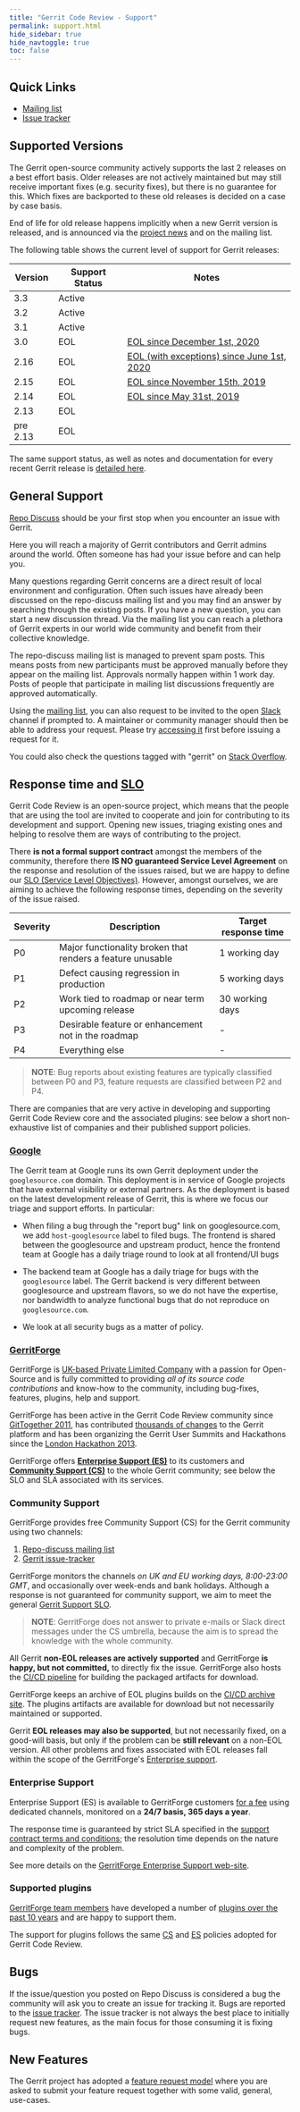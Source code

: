 ```yaml
---
title: "Gerrit Code Review - Support"
permalink: support.html
hide_sidebar: true
hide_navtoggle: true
toc: false
---
```


## Quick Links

* [Mailing list][repo-discuss]
* [Issue tracker][issue-tracking]

## Supported Versions

The Gerrit open-source community actively supports the last 2 releases
on a best effort basis. Older releases are not actively maintained but
may still receive important fixes (e.g. security fixes), but there is
no guarantee for this. Which fixes are backported to these old
releases is decided on a case by case basis.

End of life for old release happens implicitly when a new Gerrit version is
released, and is announced via the [project news](https://www.gerritcodereview.com/news.html)
and on the mailing list.

The following table shows the current level of support for Gerrit releases:

| Version  | Support Status | Notes |
|----------|----------------|-------|
| 3.3      | Active         |       |
| 3.2      | Active         |       |
| 3.1      | Active         |       |
| 3.0      | EOL            | [EOL since December 1st, 2020](https://www.gerritcodereview.com/2020-09-07-gerrit-3.3-release-plan.html#end-of-life-for-gerrit-30x) |
| 2.16     | EOL            | [EOL (with exceptions) since June 1st, 2020](https://www.gerritcodereview.com/2020-04-22-gerrit-3.2-release-plan.html#end-of-life-for-gerrit-216x) |
| 2.15     | EOL            | [EOL since November 15th, 2019](https://www.gerritcodereview.com/2019-11-15-gerrit-2.15-eol.html) |
| 2.14     | EOL            | [EOL since May 31st, 2019](https://www.gerritcodereview.com/2019-05-31-gerrit-end-of-life-update.html) |
| 2.13     | EOL            |       |
| pre 2.13 | EOL            |       |

The same support status, as well as notes and documentation for every recent Gerrit release is
[detailed here](https://www.gerritcodereview.com/releases-readme.html).

## General Support

[Repo Discuss][repo-discuss] should be your first stop when you
encounter an issue with Gerrit.

Here you will reach a majority of Gerrit contributors and Gerrit
admins around the world. Often someone has had your issue before
and can help you.

Many questions regarding Gerrit concerns are a direct result of
local environment and configuration. Often such issues have already
been discussed on the repo-discuss mailing list and you may find an
answer by searching through the existing posts. If you have a new
question, you can start a new discussion thread. Via the mailing
list you can reach a plethora of Gerrit experts in our world wide
community and benefit from their collective knowledge.

The repo-discuss mailing list is managed to prevent spam posts. This
means posts from new participants must be approved manually before they
appear on the mailing list. Approvals normally happen within 1 work
day. Posts of people that participate in mailing list discussions
frequently are approved automatically.

Using the [mailing list][repo-discuss], you can also request to be
invited to the open [Slack][slack-workspace] channel if prompted to. A
maintainer or community manager should then be able to address your
request. Please try [accessing it][slack-workspace] first before issuing
a request for it.

You could also check the questions tagged with "gerrit" on
[Stack Overflow][stack-overflow].

## Response time and [SLO](https://landing.google.com/sre/sre-book/chapters/service-level-objectives/)

Gerrit Code Review is an open-source project, which means that the people
that are using the tool are invited to cooperate and join for contributing
to its development and support.
Opening new issues, triaging existing ones and helping to resolve them are
ways of contributing to the project.

There **is not a formal support contract** amongst the members of the
community, therefore there **IS NO guaranteed Service Level Agreement**
on the response and resolution of the issues raised, but we are happy to
define our [SLO (Service Level Objectives)](https://landing.google.com/sre/sre-book/chapters/service-level-objectives/).
However, amongst ourselves, we are aiming to achieve the following response times,
depending on the severity of the issue raised.

| Severity | Description                                                 | Target response time
|----------|-------------------------------------------------------------|---------------------
| P0       | Major functionality broken that renders a feature unusable  | 1 working day
| P1       | Defect causing regression in production                     | 5 working days
| P2       | Work tied to roadmap or near term upcoming release          | 30 working days
| P3       | Desirable feature or enhancement not in the roadmap         | -
| P4       | Everything else                                             | -

> **NOTE**: Bug reports about existing features are typically classified between P0 and P3,
> feature requests are classified between P2 and P4.

There are companies that are very active in developing and supporting Gerrit
Code Review core and the associated plugins: see below a short non-exhaustive
list of companies and their published support policies.


### [Google](https://www.google.com)

The Gerrit team at Google runs its own Gerrit deployment under the
`googlesource.com` domain. This deployment is in service of Google
projects that have external visibility or external partners. As the
deployment is based on the latest development release of Gerrit, this
is where we focus our triage and support efforts. In particular:

*  When filing a bug through the "report bug" link on
   googlesource.com, we add `host-googlesource` label to filed
   bugs. The frontend is shared between the googlesource and upstream
   product, hence the frontend team at Google has a daily triage round to
   look at all frontend/UI bugs

*  The backend team at Google has a daily triage for bugs with the
   `googlesource` label. The Gerrit backend is very different between
   googlesource and upstream flavors, so we do not have the expertise,
   nor bandwidth to analyze functional bugs that do not reproduce on
   `googlesource.com`.

*  We look at all security bugs as a matter of policy.


### [GerritForge](http://www.gerritforge.com)

GerritForge is [UK-based Private Limited Company](https://find-and-update.company-information.service.gov.uk/company/06895373)
with a passion for Open-Source and is fully committed to providing *all of its
source code contributions* and know-how to the community, including bug-fixes,
features, plugins, help and support.

GerritForge has been active in the Gerrit Code Review community
since [GitTogether 2011](https://opensource.googleblog.com/2011/12/gittogether-2011.html),
has contributed [thousands of changes](https://analytics.gerrithub.io/kibana/s/gerritcodereview/goto/1102029a35bbff8b89187b8aa31a22b4)
to the Gerrit platform and has been organizing the Gerrit User Summits and
Hackathons since the [London Hackathon 2013](https://gerritforge.com/events.html).

GerritForge offers [**Enterprise Support (ES)**](#enterprise-support) to its
customers and [**Community Support (CS)**](#community-support) to the whole
Gerrit community; see below the SLO and SLA associated with its services.

### Community Support

GerritForge provides free Community Support (CS) for the Gerrit community using
two channels:
1. [Repo-discuss mailing list](https://groups.google.com/g/repo-discuss)
2. [Gerrit issue-tracker](https://bugs.chromium.org/p/gerrit)

GerritForge monitors the channels *on UK and EU working days, 8:00-23:00 GMT*,
and occasionally over week-ends and bank holidays.
Although a response is not guaranteed for community support, we aim to
meet the general [Gerrit Support SLO](#response-time-and-slo).

> **NOTE**: GerritForge does not answer to private e-mails or Slack direct messages
> under the CS umbrella, because the aim is to spread the knowledge with the whole community.

All Gerrit **non-EOL releases are actively supported** and GerritForge **is happy,
but not committed,** to directly fix the issue. GerritForge also hosts the
[CI/CD pipeline](https://gerrit-ci.gerritforge.com) for building the packaged
artifacts for download.

GerritForge keeps an archive of EOL plugins builds on the
[CI/CD archive site](https://archive-ci.gerritforge.com/).
The plugins artifacts are available for download but not necessarily maintained
or supported.

Gerrit **EOL releases may also be supported**, but not necessarily fixed, on a
good-will basis, but only if the problem can be **still relevant** on a non-EOL
version. All other problems and fixes associated with EOL releases fall within
the scope of the GerritForge's [Enterprise support](#enterprise-support).

### Enterprise Support

Enterprise Support (ES) is available to GerritForge customers [for a fee](http://gerritforge.com/pricing.html)
using dedicated channels, monitored on a **24/7 basis, 365 days a year**.

The response time is guaranteed by strict SLA specified in the
[support contract terms and conditions](https://www.gerritforge.com/20191007.GerritEnterpriseSupport.TermsAndConditions.GerritForge.pdf);
the resolution time depends on the nature and complexity of the problem.

See more details on the [GerritForge Enterprise Support web-site](https://www.gerritforge.com/support).

### Supported plugins

[GerritForge team members](https://analytics.gerrithub.io/kibana/s/gerritcodereview/goto/1102029a35bbff8b89187b8aa31a22b4)
have developed a number of
[plugins over the past 10 years](/plugins.html) and are happy to support
them.

The support for plugins follows the same [CS](#community-support) and [ES](#enterprise-support)
policies adopted for Gerrit Code Review.

## Bugs

If the issue/question you posted on Repo Discuss is considered a bug
the community will ask you to create an issue for tracking it.
Bugs are reported to the [issue tracker][issue-tracking].
The issue tracker is not always the best place to initially request
new features, as the main focus for those consuming it is fixing
bugs.

## New Features

The Gerrit project has adopted a
[feature request model][feature-request] where you are asked to
submit your feature request together with some valid, general,
use-cases.

[feature-request]: https://gerrit-review.googlesource.com/Documentation/dev-design-docs.html#propose
[issue-tracking]: /issues.html
[repo-discuss]: https://groups.google.com/forum/#!forum/repo-discuss
[slack-workspace]: https://gerritcodereview.slack.com
[stack-overflow]: https://stackoverflow.com/questions/tagged/gerrit

